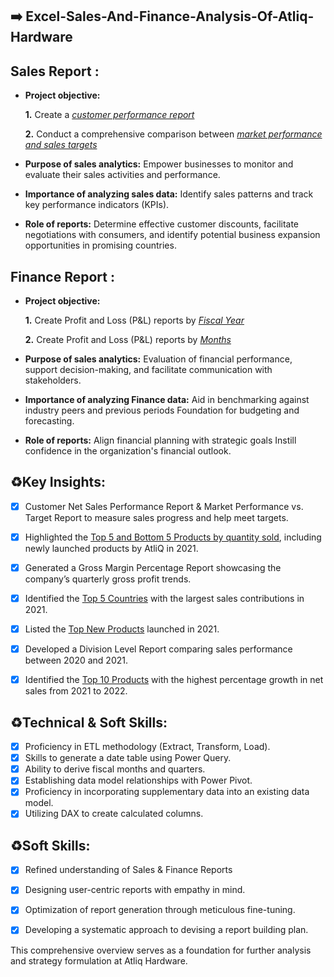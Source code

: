 ## ➡️ Excel-Sales-And-Finance-Analysis-Of-Atliq-Hardware
## Sales Report :


- **Project objective:** 

    **1.** Create a _[customer performance report](https://github.com/Subrat-Budding-Data-analyst/EXCEL-SALES-AND-FINANCE-ANALYTICS/blob/main/CUSTOMER%20PERFORMANCE%20REPORT.pdf)_

    **2.** Conduct a comprehensive comparison between _[market performance and sales targets](https://github.com/Subrat-Budding-Data-analyst/EXCEL-SALES-AND-FINANCE-ANALYTICS/blob/main/MARKET%20PERFORMANCE%20VS%20TARGET.pdf)_

- **Purpose of sales analytics:** Empower businesses to monitor and evaluate their sales activities and performance.

- **Importance of analyzing sales data:** Identify sales patterns and track key performance indicators (KPIs).

- **Role of reports:** Determine effective customer discounts, facilitate negotiations with consumers, and identify potential business expansion opportunities in promising countries.


## Finance Report :

- **Project objective:** 

    **1.** Create Profit and Loss (P&L) reports by _[Fiscal Year](https://github.com/Subrat-Budding-Data-analyst/EXCEL-SALES-AND-FINANCE-ANALYTICS/blob/main/P%20%26%20L%20STATEMENT%20BY%20FISCAL%20YEAR.pdf)_

   **2.** Create Profit and Loss (P&L) reports by _[Months](https://github.com/Subrat-Budding-Data-analyst/EXCEL-SALES-AND-FINANCE-ANALYTICS/blob/main/P%20%26%20L%20STATEMENT%20BY%20MONTHS.pdf)_

- **Purpose of sales analytics:** Evaluation of financial performance, support decision-making, and facilitate communication with stakeholders.

- **Importance of analyzing Finance data:** Aid in benchmarking against industry peers and previous periods Foundation for budgeting and forecasting.

- **Role of reports:** Align financial planning with strategic goals Instill confidence in the organization's financial outlook.

## ♻️Key Insights:

- [x]  Customer Net Sales Performance Report & Market Performance vs. Target Report to measure sales progress and help meet targets.
- [x]  Highlighted the [Top 5 and Bottom 5 Products by quantity sold](https://github.com/Subrat-Budding-Data-analyst/EXCEL-SALES-AND-FINANCE-ANALYTICS/blob/main/TOP%20AND%20BOTTOM%20PRODUCTS%20-QTY.pdf), including newly launched products by AtliQ in 2021.
- [x]  Generated a Gross Margin Percentage Report showcasing the company’s quarterly gross profit trends.
- [x]  Identified the [Top 5 Countries](https://github.com/Subrat-Budding-Data-analyst/EXCEL-SALES-AND-FINANCE-ANALYTICS/blob/main/TOP%205%20COUNTRIES.pdf) with the largest sales contributions in 2021.
- [x]  Listed the [Top New Products](https://github.com/Subrat-Budding-Data-analyst/EXCEL-SALES-AND-FINANCE-ANALYTICS/blob/main/NEW%20PRODUCTS-2021.pdf) launched in 2021.
- [x]  Developed a Division Level Report comparing sales performance between 2020 and 2021.
- [x]  Identified the [Top 10 Products](https://github.com/Subrat-Budding-Data-analyst/EXCEL-SALES-AND-FINANCE-ANALYTICS/blob/main/TOP%2010%20PRODUCTS.pdf) with the highest percentage growth in net sales from 2021 to 2022.

 
## ♻️Technical & Soft Skills:

- [x]	Proficiency in ETL methodology (Extract, Transform, Load).
- [x]	Skills to generate a date table using Power Query.
- [x]	Ability to derive fiscal months and quarters.
- [x]	Establishing data model relationships with Power Pivot.
- [x]	Proficiency in incorporating supplementary data into an existing data model.
- [x]	Utilizing DAX to create calculated columns.

## ♻️Soft Skills:

- [x]	Refined understanding of Sales & Finance Reports
- [x]	Designing user-centric reports with empathy in mind.
- [x]	Optimization of report generation through meticulous fine-tuning.
- [x]	Developing a systematic approach to devising a report building plan.

      
This comprehensive overview serves as a foundation for further analysis and strategy formulation at Atliq Hardware.
